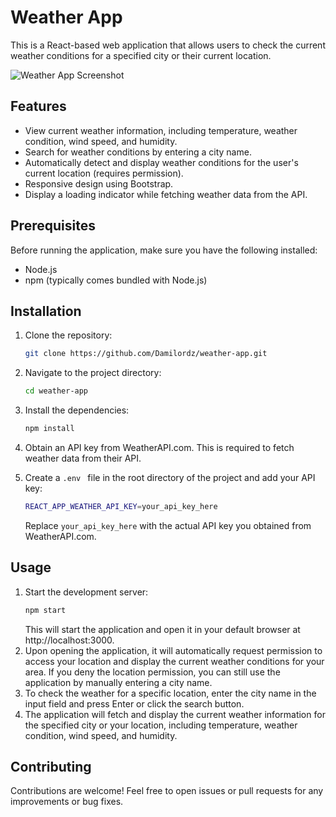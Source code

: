 # Weather App

This is a React-based web application that allows users to check the current weather conditions for a specified city or their current location.

![Weather App Screenshot]()

## Features

- View current weather information, including temperature, weather condition, wind speed, and humidity.
- Search for weather conditions by entering a city name.
- Automatically detect and display weather conditions for the user's current location (requires permission).
- Responsive design using Bootstrap.
- Display a loading indicator while fetching weather data from the API.

## Prerequisites

Before running the application, make sure you have the following installed:

- Node.js
- npm (typically comes bundled with Node.js)

## Installation

1. Clone the repository:

   ```bash
   git clone https://github.com/Damilordz/weather-app.git
   ```
2. Navigate to the project directory:
   ```bash
   cd weather-app
   ```
3. Install the dependencies:
   ```bash
   npm install
   ```
4. Obtain an API key from WeatherAPI.com. This is required to fetch weather data from their API.
5. Create a ```.env ``` file in the root directory of the project and add your API key:
   ```bash
   REACT_APP_WEATHER_API_KEY=your_api_key_here
   ```
   Replace ```your_api_key_here``` with the actual API key you obtained from WeatherAPI.com.

## Usage

1. Start the development server:
   ```bash
   npm start
   ```
   This will start the application and open it in your default browser at http://localhost:3000.
2. Upon opening the application, it will automatically request permission to access your location and display the current weather conditions for your area. If you deny the location permission, you can still use the application by manually entering a city name.
3. To check the weather for a specific location, enter the city name in the input field and press Enter or click the search button.
4. The application will fetch and display the current weather information for the specified city or your location, including temperature, weather condition, wind speed, and humidity.


## Contributing

Contributions are welcome! Feel free to open issues or pull requests for any improvements or bug fixes.
